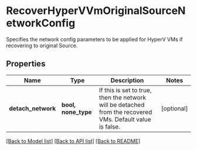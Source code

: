 # RecoverHyperVVmOriginalSourceNetworkConfig

Specifies the network config parameters to be applied for HyperV VMs if recovering to original Source.

## Properties
Name | Type | Description | Notes
------------ | ------------- | ------------- | -------------
**detach_network** | **bool, none_type** | If this is set to true, then the network will be detached from the recovered VMs. Default value is false. | [optional] 

[[Back to Model list]](../README.md#documentation-for-models) [[Back to API list]](../README.md#documentation-for-api-endpoints) [[Back to README]](../README.md)


